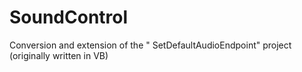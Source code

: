 # SoundControl
Conversion and extension of the " SetDefaultAudioEndpoint" project (originally written in VB)
